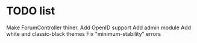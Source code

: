 TODO list
=======

Make ForumController thiner.
Add OpenID support
Add admin module
Add white and classic-black themes
Fix "minimum-stability" errors
